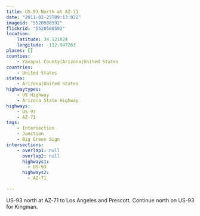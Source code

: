 ```yaml
---
title: US-93 North at AZ-71
date: "2011-02-25T09:13:02Z"
imageid: "5520580592"
flickrid: "5520580592"
location:
    latitude: 34.121024
    longitude: -112.947263
places: []
counties:
    - Yavapai County|Arizona|United States
countries:
    - United States
states:
    - Arizona|United States
highwaytypes:
    - US Highway
    - Arizona State Highway
highways:
    - US-93
    - AZ-71
tags:
    - Intersection
    - Junction
    - Big Green Sign
intersections:
    - overlap1: null
      overlap2: null
      highways1:
        - US-93
      highways2:
        - AZ-71

---
```

US-93 north at AZ-71 to Los Angeles and Prescott.  Continue north on US-93 for Kingman.